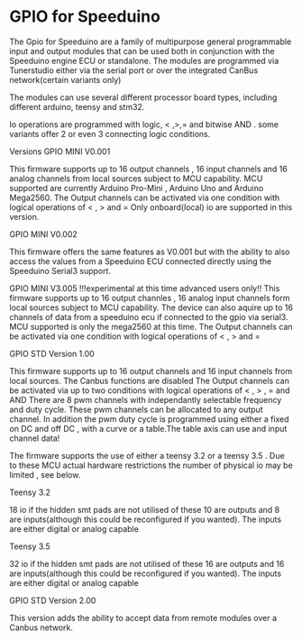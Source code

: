 # GPIO for Speeduino

The Gpio for Speeduino are a family of multipurpose general programmable input and output modules that can be used both in conjunction with the Speeduino engine ECU or standalone.
The modules are programmed via Tunerstudio either via the serial port or over the integrated CanBus network(certain variants only)

The modules can use several different processor board types, including different arduino, teensy and stm32.

Io operations are programmed with logic, < ,>,= and bitwise AND . some variants offer 2 or even 3 connecting logic conditions.


Versions 
GPIO MINI V0.001

This firmware supports up to 16 output channels , 16 input channels and 16 analog channels from local sources subject to MCU capability.
MCU supported are currently Arduino Pro-Mini , Arduino Uno and Arduino Mega2560.
The Output channels can be activated via one condition with logical operations of < , > and =
Only onboard(local) io are supported in this version.

GPIO MINI V0.002

This firmware offers the same features as V0.001 but with the ability to also access the values from a Speeduino ECU connected directly using the Speeduino Serial3 support.

GPIO MINI V3.005 !!!experimental at this time advanced users only!!
This firmware supports up to 16 output channles , 16 analog input channels form local sources subject to MCU capability.
The device can also aquire up to 16 channels of data from a speeduino ecu if connected to the gpio via serial3.
MCU supported is only the mega2560 at this time.
The Output channels can be activated via one condition with logical operations of < , > and =

GPIO STD Version 1.00

This firmware supports up to 16 output channels and 16 input channels from local sources. The Canbus functions are disabled
The Output channels can be activated via up to two conditions with logical operations of < , > , = and AND
There are 8 pwm channels with independantly selectable frequency and  duty cycle. These pwm channels can be allocated to any output channel. 
In addition the pwm duty cycle is programmed using either a fixed on DC and off DC , with a curve or a table.The table axis can use and input channel data!

The firmware supports the use of either a teensy 3.2 or a teensy 3.5 .
Due to these MCU actual hardware restrictions the number of physical io may be limited , see below.

Teensy 3.2

18 io if the hidden smt pads are not utilised of these 10 are outputs and 8 are inputs(although this could be reconfigured if you wanted). 
The inputs are either digital or analog capable 

Teensy 3.5

32 io if the hidden smt pads are not utilised of these 16 are outputs and 16 are inputs(although this could be reconfigured if you wanted). 
The inputs are either digital or analog capable 

GPIO STD Version 2.00

This version adds the ability to accept data from remote modules over a Canbus network.

